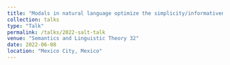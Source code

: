 ```yaml
---
title: "Modals in natural language optimize the simplicity/informativeness trade-off"
collection: talks
type: "Talk"
permalink: /talks/2022-salt-talk
venue: "Semantics and Linguistic Theory 32"
date: 2022-06-08
location: "Mexico City, Mexico"
---
```

